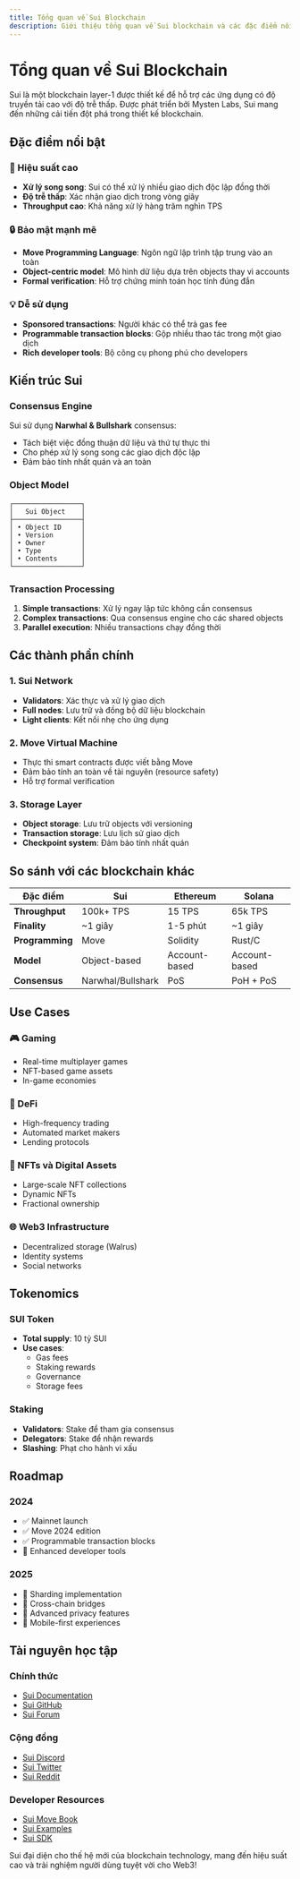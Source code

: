 ```yaml
---
title: Tổng quan về Sui Blockchain
description: Giới thiệu tổng quan về Sui blockchain và các đặc điểm nổi bật
---
```


# Tổng quan về Sui Blockchain

Sui là một blockchain layer-1 được thiết kế để hỗ trợ các ứng dụng có độ truyền tải cao với độ trễ thấp. Được phát triển bởi Mysten Labs, Sui mang đến những cải tiến đột phá trong thiết kế blockchain.

## Đặc điểm nổi bật

### 🚀 Hiệu suất cao
- **Xử lý song song**: Sui có thể xử lý nhiều giao dịch độc lập đồng thời
- **Độ trễ thấp**: Xác nhận giao dịch trong vòng giây
- **Throughput cao**: Khả năng xử lý hàng trăm nghìn TPS

### 🔒 Bảo mật mạnh mẽ
- **Move Programming Language**: Ngôn ngữ lập trình tập trung vào an toàn
- **Object-centric model**: Mô hình dữ liệu dựa trên objects thay vì accounts
- **Formal verification**: Hỗ trợ chứng minh toán học tính đúng đắn

### 💡 Dễ sử dụng
- **Sponsored transactions**: Người khác có thể trả gas fee
- **Programmable transaction blocks**: Gộp nhiều thao tác trong một giao dịch
- **Rich developer tools**: Bộ công cụ phong phú cho developers

## Kiến trúc Sui

### Consensus Engine
Sui sử dụng **Narwhal & Bullshark** consensus:
- Tách biệt việc đồng thuận dữ liệu và thứ tự thực thi
- Cho phép xử lý song song các giao dịch độc lập
- Đảm bảo tính nhất quán và an toàn

### Object Model
```
┌─────────────────┐
│   Sui Object    │
├─────────────────┤
│ • Object ID     │
│ • Version       │
│ • Owner         │
│ • Type          │
│ • Contents      │
└─────────────────┘
```

### Transaction Processing
1. **Simple transactions**: Xử lý ngay lập tức không cần consensus
2. **Complex transactions**: Qua consensus engine cho các shared objects
3. **Parallel execution**: Nhiều transactions chạy đồng thời

## Các thành phần chính

### 1. Sui Network
- **Validators**: Xác thực và xử lý giao dịch
- **Full nodes**: Lưu trữ và đồng bộ dữ liệu blockchain
- **Light clients**: Kết nối nhẹ cho ứng dụng

### 2. Move Virtual Machine
- Thực thi smart contracts được viết bằng Move
- Đảm bảo tính an toàn về tài nguyên (resource safety)
- Hỗ trợ formal verification

### 3. Storage Layer
- **Object storage**: Lưu trữ objects với versioning
- **Transaction storage**: Lưu lịch sử giao dịch
- **Checkpoint system**: Đảm bảo tính nhất quán

## So sánh với các blockchain khác

| Đặc điểm        | Sui               | Ethereum      | Solana        |
| --------------- | ----------------- | ------------- | ------------- |
| **Throughput**  | 100k+ TPS         | 15 TPS        | 65k TPS       |
| **Finality**    | ~1 giây           | 1-5 phút      | ~1 giây       |
| **Programming** | Move              | Solidity      | Rust/C        |
| **Model**       | Object-based      | Account-based | Account-based |
| **Consensus**   | Narwhal/Bullshark | PoS           | PoH + PoS     |

## Use Cases

### 🎮 Gaming
- Real-time multiplayer games
- NFT-based game assets
- In-game economies

### 🏦 DeFi
- High-frequency trading
- Automated market makers
- Lending protocols

### 🎨 NFTs và Digital Assets
- Large-scale NFT collections
- Dynamic NFTs
- Fractional ownership

### 🌐 Web3 Infrastructure
- Decentralized storage (Walrus)
- Identity systems
- Social networks

## Tokenomics

### SUI Token
- **Total supply**: 10 tỷ SUI
- **Use cases**:
  - Gas fees
  - Staking rewards
  - Governance
  - Storage fees

### Staking
- **Validators**: Stake để tham gia consensus
- **Delegators**: Stake để nhận rewards
- **Slashing**: Phạt cho hành vi xấu

## Roadmap

### 2024
- ✅ Mainnet launch
- ✅ Move 2024 edition
- ✅ Programmable transaction blocks
- 🔄 Enhanced developer tools

### 2025
- 🔮 Sharding implementation
- 🔮 Cross-chain bridges
- 🔮 Advanced privacy features
- 🔮 Mobile-first experiences

## Tài nguyên học tập

### Chính thức
- [Sui Documentation](https://docs.sui.io)
- [Sui GitHub](https://github.com/MystenLabs/sui)
- [Sui Forum](https://forums.sui.io)

### Cộng đồng
- [Sui Discord](https://discord.gg/sui)
- [Sui Twitter](https://twitter.com/SuiNetwork)
- [Sui Reddit](https://reddit.com/r/Sui)

### Developer Resources
- [Sui Move Book](https://move-book.com/sui)
- [Sui Examples](https://github.com/MystenLabs/sui/tree/main/examples)
- [Sui SDK](https://github.com/MystenLabs/sui/tree/main/sdk)

Sui đại diện cho thế hệ mới của blockchain technology, mang đến hiệu suất cao và trải nghiệm người dùng tuyệt vời cho Web3! 